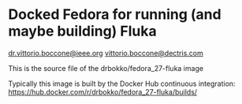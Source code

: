 Docked Fedora for running (and maybe building) Fluka
========================================================
dr.vittorio.boccone@ieee.org
vittorio.boccone@dectris.com

This is the source file of the drbokko/fedora_27-fluka image

Typically this image is built by the Docker Hub continuous integration:
https://hub.docker.com/r/drbokko/fedora_27-fluka/builds/

